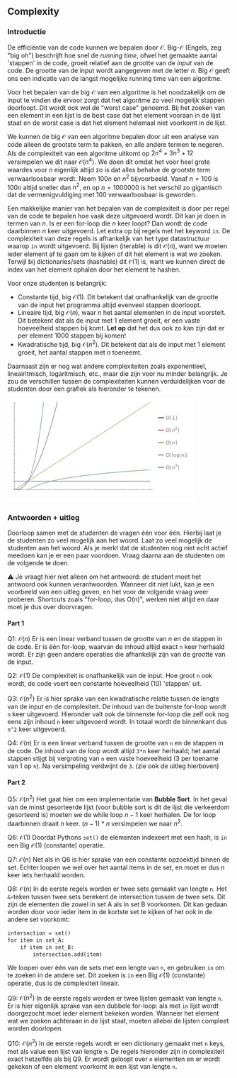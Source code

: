 ## Complexity
### Introductie

De efficiëntie van de code kunnen we bepalen door $\mathcal{O}$. Big-$\mathcal{O}$ (Engels, zeg "big oh") beschrijft hoe snel de *running time*, ofwel het gemaakte aantal 'stappen' in de code, groeit relatief aan de grootte van de *input* van de code. De grootte van de input wordt aangegeven met de letter $n$. Big $\mathcal{O}$ geeft ons een indicatie van de langst mogelijke running time van een algoritme.

Voor het bepalen van de big $\mathcal{O}$ van een algoritme is het noodzakelijk om de input te vinden die ervoor zorgt dat het algoritme zo veel mogelijk stappen doorloopt. Dit wordt ook wel de "worst case" genoemd. Bij het zoeken van een element in een lijst is de best case dat het element vooraan in de lijst staat en de worst case is dat het element helemaal niet voorkomt in de lijst.

We kunnen de big $\mathcal{O}$ van een algoritme bepalen door uit een analyse van code alleen de grootste term te pakken, en alle andere termen te negeren. Als de complexiteit van een algoritme uitkomt op $2n^4 + 3n^3 + 12$ versimpelen we dit naar $\mathcal{O}(n^4)$. We doen dit omdat het voor heel grote waardes voor $n$ eigenlijk altijd zo is dat alles behalve de grootste term verwaarloosbaar wordt. Neem $100n$ en $n^2$ bijvoorbeeld. Vanaf $n=100$ is $100n$ altijd sneller dan $n^2$, en op $n=1000000$ is het verschil zo gigantisch dat de vermenigvuldiging met $100$ verwaarloosbaar is geworden.

Een makkelijke manier van het bepalen van de complexiteit is door per regel van de code te bepalen hoe vaak deze uitgevoerd wordt. Dit kan je doen in termen van $n$. Is er een for-loop die $n$ keer loopt? Dan wordt de code daarbinnen $n$ keer uitgevoerd. Let extra op bij regels met het keyword `in`. De complexiteit van deze regels is afhankelijk van het type datastructuur waarop `in` wordt uitgevoerd. Bij lijsten (iterable) is dit $\mathcal{O}(n)$, want we moeten ieder element af te gaan om te kijken of dit het element is wat we zoeken. Terwijl bij dictionaries/sets (hashable) dit $\mathcal{O}(1)$ is, want we kunnen direct de index van het element ophalen door het element te hashen.

Voor onze studenten is belangrijk:

- Constante tijd, big $\mathcal{O}(1)$. Dit betekent dat onafhankelijk van de grootte van de input het programma altijd evenveel stappen doorloopt.
- Lineaire tijd, big $\mathcal{O}(n)$, waar $n$ het aantal elementen in de input voorstelt. Dit betekent dat als de input met 1 element groeit, er een vaste hoeveelheid stappen bij komt. **Let op** dat het dus ook zo kan zijn dat er per element 1000 stappen bij komen!
- Kwadratische tijd, big $\mathcal{O}(n^2)$. Dit betekent dat als de input met 1 element groeit, het aantal stappen met $n$ toeneemt.

Daarnaast zijn er nog wat andere complexiteiten zoals exponentieel, lineairitmisch, logaritmisch, etc., maar die zijn voor nu minder belangrijk. Je zou de verschillen tussen de complexiteiten kunnen verduidelijken voor de studenten door een grafiek als hieronder te tekenen.

![big-o-notation](big-o-notation.jpg)

### Antwoorden + uitleg

Doorloop samen met de studenten de vragen één voor één. Hierbij laat je de studenten zo veel mogelijk aan het woord. Laat zo veel mogelijk de studenten aan het woord. Als je merkt dat de studenten nog niet echt actief meedoen kan je er een paar voordoen. Vraag daarna aan de studenten om de volgende te doen.

⚠️ Je vraagt hier niet alleen om het antwoord: de student moet het antwoord ook kunnen verantwoorden. Wanneer dit niet lukt, kan je een voorbeeld van een uitleg geven, en het voor de volgende vraag weer proberen. Shortcuts zoals "for-loop, dus O(n)", werken niet altijd en daar moet je dus over doorvragen.

#### Part 1

Q1: $\mathcal{O}(n)$
Er is een linear verband tussen de grootte van $n$ en de stappen in de code. Er is één for-loop, waarvan de inhoud altijd exact `n` keer herhaald wordt. Er zijn geen andere operaties die afhankelijk zijn van de grootte van de input.

Q2: $\mathcal{O}(1)$
De complexiteit is onafhankelijk van de input. Hoe groot `n` ook wordt, de code voert een constante hoeveelheid (10) 'stappen' uit.

Q3: $\mathcal{O}(n^2)$
Er is hier sprake van een kwadratische relatie tussen de lengte van de input en de complexiteit. De inhoud van de buitenste for-loop wordt `n` keer uitgevoerd. Hieronder valt ook de binnenste for-loop die zelf ook nog eens zijn inhoud `n` keer uitgevoerd wordt. In totaal wordt de binnenkant dus `n^2` keer uitgevoerd.

Q4: $\mathcal{O}(n)$
Er is een linear verband tussen de grootte van `n` en de stappen in de code. De inhoud van de loop wordt altijd `3*n` keer herhaald; het aantal stappen stijgt bij vergroting van `n` een vaste hoeveelheid (3 per toename van 1 op `n`). Na versimpeling verdwijnt de `3`. (zie ook de uitleg hierboven)

#### Part 2

Q5: $\mathcal{O}(n^2)$
Het gaat hier om een implementatie van **Bubble Sort**. In het geval van de minst gesorteerde lijst (voor bubble sort is dit de lijst die verkeerdom gesorteerd is) moeten we de while loop $n - 1$ keer herhalen. De for loop daarbinnen draait $n$ keer. $(n - 1) * n$ versimpelen we naar $n^2$.

Q6: $\mathcal{O}(1)$
Doordat Pythons `set()` de elementen indexeert met een hash, is `in` een Big $\mathcal{O}(1)$ (constante) operatie.

Q7: $\mathcal{O}(n)$
Net als in Q6 is hier sprake van een constante opzoektijd binnen de set. Echter loopen we wel over het aantal items in de set, en moet er dus $n$ keer iets herhaald worden.

Q8: $\mathcal{O}(n)$
In de eerste regels worden er twee sets gemaakt van lengte `n`.
Het `&`-teken tussen twee sets berekent de intersection tussen de twee sets. Dit zijn de elementen die zowel in set A als in set B voorkomen. Dit kan gedaan worden door voor ieder item in de kortste set te kijken of het ook in de andere set voorkomt:

    intersection = set()
    for item in set_A:
        if item in set_B:
            intersection.add(item)

We loopen over één van de sets met een lengte van `n`, en gebruiken `in` om te zoeken in de andere set. Dit zoeken is `in` een Big $\mathcal{O}(1)$ (constante) operatie, dus is de complexiteit lineair.

Q9: $\mathcal{O}(n^2)$
In de eerste regels worden er twee lijsten gemaakt van lengte `n`.
Er is hier eigenlijk sprake van een dubbele for-loop: als met `in` lijst wordt doorgezocht moet ieder element bekeken worden. Wanneer het element wat we zoeken achteraan in de lijst staat, moeten allebei de lijsten compleet worden doorlopen.

Q10: $\mathcal{O}(n^2)$
In de eerste regels wordt er een dictionary gemaakt met `n` keys, met als value een lijst van lengte `n`.
De regels hieronder zijn in complexiteit exact hetzelfde als bij Q9. Er wordt geloopt over `n` elementen en er wordt gekeken of een element voorkomt in een lijst van lengte `n`.
